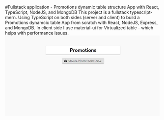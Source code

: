 #Fullstack application -  Promotions dynamic table structure App with React, TypeScript, NodeJS, and MongoDB
This project is a fullstack typescript-mern. Using TypeScript on both sides (server and client) to build a Promotions dynamcic table App from scratch with React, NodeJS, Express, and MongoDB. 
In client side I use material-ui for Virtualized table - which helps with performance issues. 
![alt text](/client/public/firstscreen.JPG)
